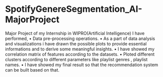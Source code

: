 # SpotifyGenereSegmentation_AI-MajorProject
Major Project of my Internship in WIPRO(Artificial Intelligence)
I have performed,
•	Data pre-processing operations.
•	As a part of data analysis and visualizations i have drawn the possible plots to provide essential informations and to derive some meaningful insights.
•	I have showed my correlation matrix of features according to the datasets.
•	Ploted different clusters according to different parameters like playlist genres , playlist names.
•	I have showed my final result so that the recommendation system can be built  based on that.
